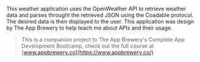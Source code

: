 This weather application uses the OpenWeather API to retrieve weather data and parses throught the retrieved JSON using the Coadable protocol. The desired 
data is then displayed to the user. This application was design by The App Brewery to help teach me about APIs and their usage.

>This is a companion project to The App Brewery's Complete App Development Bootcamp, check out the full course at [www.appbrewery.co](https://www.appbrewery.co/)
